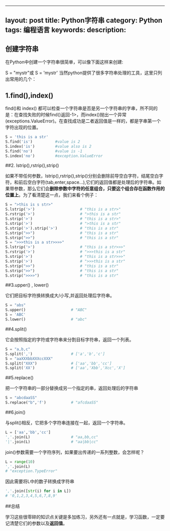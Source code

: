
---
layout: post
title: Python字符串
category: Python
tags: 编程语言
keywords: 
description: 
---
## 创建字符串

在Python中创建一个字符串很简单，可以像下面这样来创建:

S = "mystr"或 S = 'mystr'
当然python提供了很多字符串处理的工具，这里只列出常用的几个：

## 1.find(),index() 

find()和 index() 都可以检查一个字符串是否是另一个字符串的字串，所不同的是：在查找失败的时候find()返回-1>，而index()抛出一个异常(exceptions.ValueError)。在查找成功是二者返回值是一样的，都是字串第一个字符出现的位置。

```python
S = 'this is a str'
S.find('is')          #value is 2
S.index('is')         #value also is 2
S.find('no')          #value is -1
S.index('no')         #exception.ValueError
```

##2. lstrip(),rstrip(),strip() 

如果不带任何参数，lstrip(),rstrip(),strip()分别会删除前导空白字符，结尾空白字符，和前后空白字符(tab,enter,space...),它们的返回值都是处理后的字符串。如果带参数，那么它们会**删除参数中字符的任意组合，只要这个组合存在函数作用的位置上**。为了看清楚这一点，我们来看个例子：

```python
S = ">this is s str>"
S.lstrip('>')                    # "this is a str>"
S.rstrip('>')                    # ">this is a str"
S.strip('>')                     # "this is a str>"
S.strip('>')                     # ">this is a str"
S.strip('>').strip('>')          # "this is a str"
S.strip(">>")                    # "this is a str"
S.strip(">>")                    # "this is a str"
S = ">>>this is a str>>>>"
S.lstrip('>')                    # "this is a str>>>"
S.rstrip('>')                    # ">>>this is a str"
S.strip('>')                     # "this is a str>>>"
S.strip('>')                     # ">>>this is a str"
S.strip(">>")                    # "this is a str"
S.strip(">>")                    # "this is a str"
S.strip(">>>>")                  # "this is a str"
```

##3.upper() , lower() 

它们把目标字符换转换成大/小写,并返回处理后字符串。

```python
S = "abs"
S.upper()                    # "ABC"
S = 'ABC'
S.lower()                    # "abc"
```

##4.split()

它会按照指定的字符或字符串来分割目标字符串，返回一个列表。

```python
S = "a,b,c"
S.split(',')                 # ['a','b','c']
S = "aaXXXbbXXXccXXX"
S.split("XXX")               # ['aa','bb','cc']
S.split('XX')                # ['aa','Xbb','Xcc','X']
```

##5.replace()

把一个字符串的一部分替换成另一个指定的串，返回处理后的字符串

```python
S = "abcdaaSS"
S.replace("b",'f')           # "afcdaaSS"
```
##6.join()

与split()相反，它把多个字符串连接在一起，返回一个字符串。

```python
L = ['aa','bb','cc']
','.join(L)                  # "aa,bb,cc"
'|'.join(L)                  # "aa|bb|cc"
```
join()参数需要一个字符序列，如果要出传递的一系列整数，会怎样呢？

```python
L = range(10)
','.join(L) 
# "exception.TypeError"
```

因此需要将L中的数子转换成字符串

```python
','.join([str(i) for i in L])
# '0,1,2,3,4,5,6,7,8,9'
```

##总结

学习这些很零碎的知识点关键是多加练习，另外还有一点就是，学习函数，一定要记清楚它们的参数以及**返回值**。
